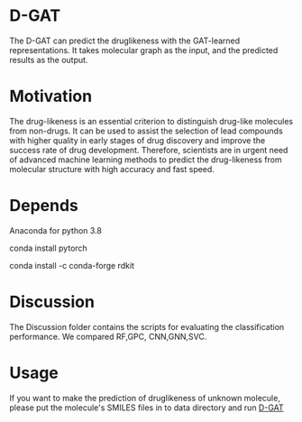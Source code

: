 # D-GAT
The D-GAT can predict the druglikeness with the GAT-learned representations. It takes molecular graph as the input, and the predicted results as the output.


# Motivation

The drug-likeness is an essential criterion to distinguish drug-like molecules from non-drugs. It can be used to assist the selection of lead compounds with higher quality in early stages of drug discovery and improve the success rate of drug development. Therefore, scientists are in urgent need of advanced machine learning methods to predict the drug-likeness from molecular structure with high accuracy and fast speed.

# Depends

Anaconda for python 3.8

conda install pytorch

conda install -c conda-forge rdkit

# Discussion

The Discussion folder contains the scripts for evaluating the classification performance.  We compared RF,GPC, CNN,GNN,SVC.

# Usage

If you want to make the prediction of druglikeness of unknown molecule, please put the molecule's SMILES files in to data directory and run [D-GAT](https://github.com/JinyuSun-csu/D-GAT/blob/main/model/D-GAT.py)
